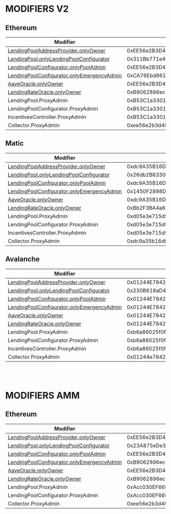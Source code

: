 # MODIFIERS V2

## Ethereum

| Modifier                                                                                                         | Addreess                                   |
| ---------------------------------------------------------------------------------------------------------------- | ------------------------------------------ |
| [LendingPoolAddressProvider.onlyOwner](../out/PERMISSIONS_V2.md#lendingpooladdressprovideronlyowner)             | 0xEE56e2B3D491590B5b31738cC34d5232F378a8D5 |
| [LendingPool.onlyLendingPoolConfigurator](../out/PERMISSIONS_V2.md#lendingpoolonlylendingpoolconfigurator)       | 0x311Bb771e4F8952E6Da169b425E7e92d6Ac45756 |
| [LendingPoolConfigurator.onlyPoolAdmin](../out/PERMISSIONS_V2.md#lendingpoolconfiguratoronlypooladmin)           | 0xEE56e2B3D491590B5b31738cC34d5232F378a8D5 |
| [LendingPoolConfigurator.onlyEmergencyAdmin](../out/PERMISSIONS_V2.md#lendingpoolconfiguratoronlyemergencyadmin) | 0xCA76Ebd8617a03126B6FB84F9b1c1A0fB71C2633 |
| [AaveOracle.onlyOwner](../out/PERMISSIONS_V2.md#aaveoracleonlyowner)                                             | 0xEE56e2B3D491590B5b31738cC34d5232F378a8D5 |
| [LendingRateOracle.onlyOwner](../out/PERMISSIONS_V2.md#lendingrateoracleonlyowner)                               | 0xB9062896ec3A615a4e4444DF183F0531a77218AE |
| LendingPool.ProxyAdmin | 0xB53C1a33016B2DC2fF3653530bfF1848a515c8c5 |
| LendingPoolConfigurator.ProxyAdmin | 0xB53C1a33016B2DC2fF3653530bfF1848a515c8c5 |
| IncentivesController.ProxyAdmin | 0xB53C1a33016B2DC2fF3653530bfF1848a515c8c5 |
| Collector.ProxyAdmin | 0xee56e2b3d491590b5b31738cc34d5232f378a8d5 |


## Matic

| Modifier                                                                                                         | Addreess                                   |
| ---------------------------------------------------------------------------------------------------------------- | ------------------------------------------ |
| [LendingPoolAddressProvider.onlyOwner](../out/PERMISSIONS_V2.md#lendingpooladdressprovideronlyowner)             | 0xdc9A35B16DB4e126cFeDC41322b3a36454B1F772 |
| [LendingPool.onlyLendingPoolConfigurator](../out/PERMISSIONS_V2.md#lendingpoolonlylendingpoolconfigurator)       | 0x26db2B833021583566323E3b8985999981b9F1F3 |
| [LendingPoolConfigurator.onlyPoolAdmin](../out/PERMISSIONS_V2.md#lendingpoolconfiguratoronlypooladmin)           | 0xdc9A35B16DB4e126cFeDC41322b3a36454B1F772 |
| [LendingPoolConfigurator.onlyEmergencyAdmin](../out/PERMISSIONS_V2.md#lendingpoolconfiguratoronlyemergencyadmin) | 0x1450F2898D6bA2710C98BE9CAF3041330eD5ae58 |
| [AaveOracle.onlyOwner](../out/PERMISSIONS_V2.md#aaveoracleonlyowner)                                             | 0xdc9A35B16DB4e126cFeDC41322b3a36454B1F772 |
| [LendingRateOracle.onlyOwner](../out/PERMISSIONS_V2.md#lendingrateoracleonlyowner)                               | 0xBb2F3BA4a63982eD6D93c190c28B15CBBA0B6AF3 |
| LendingPool.ProxyAdmin | 0xd05e3e715d945b59290df0ae8ef85c1bdb684744 |
| LendingPoolConfigurator.ProxyAdmin | 0xd05e3e715d945b59290df0ae8ef85c1bdb684744 |
| IncentivesController.ProxyAdmin | 0xd05e3e715d945b59290df0ae8ef85c1bdb684744 |
| Collector.ProxyAdmin | 0xdc9a35b16db4e126cfedc41322b3a36454b1f772 |

## Avalanche

| Modifier                                                                                                         | Addreess                                   |
| ---------------------------------------------------------------------------------------------------------------- | ------------------------------------------ |
| [LendingPoolAddressProvider.onlyOwner](../out/PERMISSIONS_V2.md#lendingpooladdressprovideronlyowner)             | 0x01244E7842254e3FD229CD263472076B1439D1Cd |
| [LendingPool.onlyLendingPoolConfigurator](../out/PERMISSIONS_V2.md#lendingpoolonlylendingpoolconfigurator)       | 0x230B618aD4C475393A7239aE03630042281BD86e |
| [LendingPoolConfigurator.onlyPoolAdmin](../out/PERMISSIONS_V2.md#lendingpoolconfiguratoronlypooladmin)           | 0x01244E7842254e3FD229CD263472076B1439D1Cd |
| [LendingPoolConfigurator.onlyEmergencyAdmin](../out/PERMISSIONS_V2.md#lendingpoolconfiguratoronlyemergencyadmin) | 0x01244E7842254e3FD229CD263472076B1439D1Cd |
| [AaveOracle.onlyOwner](../out/PERMISSIONS_V2.md#aaveoracleonlyowner)                                             | 0x01244E7842254e3FD229CD263472076B1439D1Cd |
| [LendingRateOracle.onlyOwner](../out/PERMISSIONS_V2.md#lendingrateoracleonlyowner)                               | 0x01244E7842254e3FD229CD263472076B1439D1Cd |
| LendingPool.ProxyAdmin | 0xb6a86025f0fe1862b372cb0ca18ce3ede02a318f |
| LendingPoolConfigurator.ProxyAdmin | 0xb6a86025f0fe1862b372cb0ca18ce3ede02a318f |
| IncentivesController.ProxyAdmin | 0xb6a86025f0fe1862b372cb0ca18ce3ede02a318f |
| Collector.ProxyAdmin | 0x01244e7842254e3fd229cd263472076b1439d1cd |

</br></br>

# MODIFIERS AMM

## Ethereum

| Modifier                                                                                                         | Addreess                                   |
| ---------------------------------------------------------------------------------------------------------------- | ------------------------------------------ |
| [LendingPoolAddressProvider.onlyOwner](../out/PERMISSIONS_V2.md#lendingpooladdressprovideronlyowner)             | 0xEE56e2B3D491590B5b31738cC34d5232F378a8D5 |
| [LendingPool.onlyLendingPoolConfigurator](../out/PERMISSIONS_V2.md#lendingpoolonlylendingpoolconfigurator)       | 0x23A875eDe3F1030138701683e42E9b16A7F87768 |
| [LendingPoolConfigurator.onlyPoolAdmin](../out/PERMISSIONS_V2.md#lendingpoolconfiguratoronlypooladmin)           | 0xEE56e2B3D491590B5b31738cC34d5232F378a8D5 |
| [LendingPoolConfigurator.onlyEmergencyAdmin](../out/PERMISSIONS_V2.md#lendingpoolconfiguratoronlyemergencyadmin) | 0xB9062896ec3A615a4e4444DF183F0531a77218AE |
| [AaveOracle.onlyOwner](../out/PERMISSIONS_V2.md#aaveoracleonlyowner)                                             | 0xEE56e2B3D491590B5b31738cC34d5232F378a8D5 |
| [LendingRateOracle.onlyOwner](../out/PERMISSIONS_V2.md#lendingrateoracleonlyowner)                               | 0xB9062896ec3A615a4e4444DF183F0531a77218AE |
| LendingPool.ProxyAdmin | 0xAcc030EF66f9dFEAE9CbB0cd1B25654b82cFA8d5 |
| LendingPoolConfigurator.ProxyAdmin | 0xAcc030EF66f9dFEAE9CbB0cd1B25654b82cFA8d5 |
| Collector.ProxyAdmin | 0xee56e2b3d491590b5b31738cc34d5232f378a8d5 |

